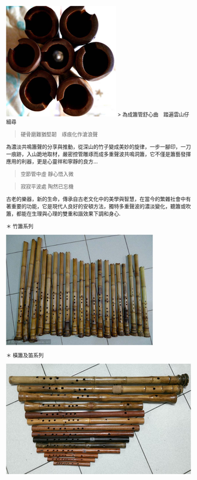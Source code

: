 <img src='images/1.jpg' width='300' height='300'/> 
> 為成簫管舒心曲　踏遍雲山仔細尋

> 硬骨磨難猶堅韌　琢痕化作滄浪聲

為濃淡共鳴簫聲的分享與推動，從深山的竹子變成美妙的旋律，一步一腳印，一刀一痕跡，入山跪地取材，嚴密控管雕琢而成多重聲波共鳴洞簫，它不僅是簫藝發揮應用的利器，更是心靈祥和寧靜的良方...

> 空節管中虛  靜心悟入微

> 寂寂平波處  陶然已忘機

古老的樂器，新的生命，傳承自古老文化中的美學與智慧，在當今的繁雜社會中有著重要的功能，它是現代人良好的安頓方法，獨特多重聲波的濃淡變化，聽簫或吹簫，都能在生理與心理的雙重和諧效果下調和身心.

＊ 竹簫系列

<img src='images/2.jpg' width='400' height='300'/>

＊ 橫簫及笛系列

<img src='images/3.jpg' width='600' height='300'/>
